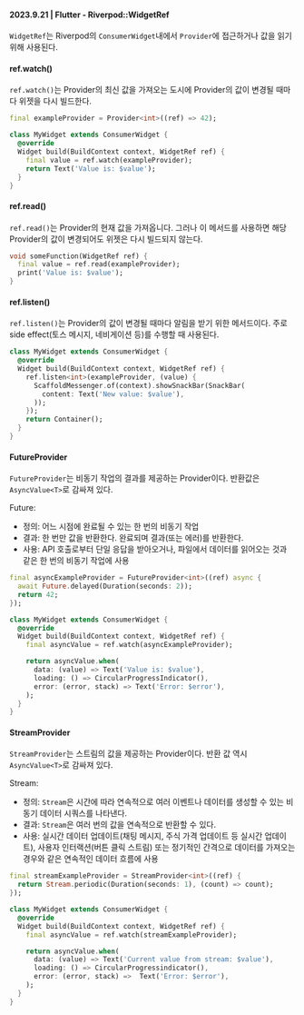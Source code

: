 #### 2023.9.21 | Flutter - Riverpod::WidgetRef

`WidgetRef`는 Riverpod의  `ConsumerWidget`내에서 `Provider`에 접근하거나 값을 읽기 위해 사용된다.

#### ref.watch()

`ref.watch()`는 Provider의 최신 값을 가져오는 도시에 Provider의 값이 변경될 때마다 위젯을 다시 빌드한다.

````dart
final exampleProvider = Provider<int>((ref) => 42);

class MyWidget extends ConsumerWidget {
  @override
  Widget build(BuildContext context, WidgetRef ref) {
    final value = ref.watch(exampleProvider);
    return Text('Value is: $value');
  }
}
````

#### ref.read()

`ref.read()`는 Provider의 현재 값을 가져옵니다. 그러나 이 메서드를 사용하면 해당 Provider의 값이 변경되어도 위젯은 다시 빌드되지 않는다.

````dart
void someFunction(WidgetRef ref) {
  final value = ref.read(exampleProvider);
  print('Value is: $value');
}
````

#### ref.listen()

`ref.listen()`는 Provider의 값이 변경될 때마다 알림을 받기 위한 메서드이다. 주로 side effect(토스 메시지, 네비게이션 등)를 수행할 때 사용된다.

````dart
class MyWidget extends ConsumerWidget {
  @override
  Widget build(BuildContext context, WidgetRef ref) {
    ref.listen<int>(exampleProvider, (value) {
      ScaffoldMessenger.of(context).showSnackBar(SnackBar(
        content: Text('New value: $value'),
      ));
    });
    return Container();
  }
}
````

#### FutureProvider

`FutureProvider`는 비동기 작업의 결과를 제공하는 Provider이다. 반환값은 `AsyncValue<T>`로 감싸져 있다.

Future:
- 정의: 어느 시점에 완료될 수 있는 한 번의 비동기 작업
- 결과: 한 번만 값을 반환한다. 완료되며 결과(또는 에러)를 반환한다.
- 사용: API 호출로부터 단일 응답을 받아오거나, 파일에서 데이터를 읽어오는 것과 같은 한 번의 비동기 작업에 사용

````dart
final asyncExampleProvider = FutureProvider<int>((ref) async {
  await Future.delayed(Duration(seconds: 2));
  return 42;
});

class MyWidget extends ConsumerWidget {
  @override
  Widget build(BuildContext context, WidgetRef ref) {
    final asyncValue = ref.watch(asyncExampleProvider);

    return asyncValue.when(
      data: (value) => Text('Value is: $value'),
      loading: () => CircularProgressIndicator(),
      error: (error, stack) => Text('Error: $error'),
    );
  }
}
````

#### StreamProvider

`StreamProvider`는 스트림의 값을 제공하는 Provider이다. 반환 값 역시 `AsyncValue<T>`로 감싸져 있다.

Stream:
- 정의: `Stream`은 시간에 따라 연속적으로 여러 이벤트나 데이터를 생성할 수 있는 비동기 데이터 시쿼스를 나타낸다.
- 결과: `Stream`은 여러 번의 값을 연속적으로 반환할 수 있다.
- 사용: 실시간 데이터 업데이트(채팅 메시지, 주식 가격 업데이트 등 실시간 업데이트), 사용자 인터랙션(버튼 클릭 스트림) 또는 정기적인 간격으로 데이터를 가져오는 경우와 같은 연속적인 데이터 흐름에 사용

````dart
final streamExampleProvider = StreamProvider<int>((ref) {
  return Stream.periodic(Duration(seconds: 1), (count) => count);
});

class MyWidget extends ConsumerWidget {
  @override
  Widget build(BuildContext context, WidgetRef ref) {
    final asyncValue = ref.watch(streamExampleProvider);

    return asyncValue.when(
      data: (value) => Text('Current value from stream: $value'),
      loading: () => CircularProgressindicator(),
      error: (error, stack) =>  Text('Error: $error'),
    );
  }
}
````